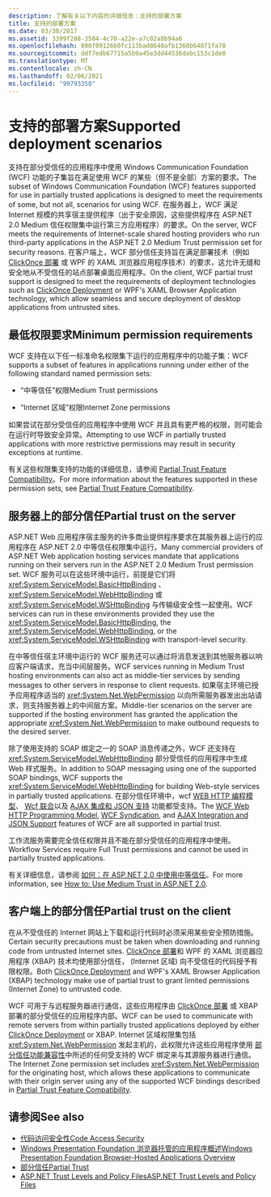 ```yaml
---
description: 了解有关以下内容的详细信息：支持的部署方案
title: 支持的部署方案
ms.date: 03/30/2017
ms.assetid: 3399f208-3504-4c70-a22e-a7c02a8b94a6
ms.openlocfilehash: 090f0912660fc113bad8640afb1360b64071fa78
ms.sourcegitcommit: ddf7edb67715a5b9a45e3dd44536dabc153c1de0
ms.translationtype: MT
ms.contentlocale: zh-CN
ms.lasthandoff: 02/06/2021
ms.locfileid: "99793358"
---
```

# <a name="supported-deployment-scenarios"></a><span data-ttu-id="43f37-103">支持的部署方案</span><span class="sxs-lookup"><span data-stu-id="43f37-103">Supported deployment scenarios</span></span>

<span data-ttu-id="43f37-104">支持在部分受信任的应用程序中使用 Windows Communication Foundation (WCF) 功能的子集旨在满足使用 WCF 的某些（但不是全部）方案的要求。</span><span class="sxs-lookup"><span data-stu-id="43f37-104">The subset of Windows Communication Foundation (WCF) features supported for use in partially trusted applications is designed to meet the requirements of some, but not all, scenarios for using WCF.</span></span> <span data-ttu-id="43f37-105">在服务器上，WCF 满足 Internet 规模的共享宿主提供程序（出于安全原因，这些提供程序在 ASP.NET 2.0 Medium 信任权限集中运行第三方应用程序）的要求。</span><span class="sxs-lookup"><span data-stu-id="43f37-105">On the server, WCF meets the requirements of Internet-scale shared hosting providers who run third-party applications in the ASP.NET 2.0 Medium Trust permission set for security reasons.</span></span> <span data-ttu-id="43f37-106">在客户端上，WCF 部分信任支持旨在满足部署技术（例如 [ClickOnce 部署](/visualstudio/deployment/clickonce-security-and-deployment) 或 WPF 的 XAML 浏览器应用程序技术）的要求，这允许无缝和安全地从不受信任的站点部署桌面应用程序。</span><span class="sxs-lookup"><span data-stu-id="43f37-106">On the client, WCF partial trust support is designed to meet the requirements of deployment technologies such as [ClickOnce Deployment](/visualstudio/deployment/clickonce-security-and-deployment) or WPF's XAML Browser Application technology, which allow seamless and secure deployment of desktop applications from untrusted sites.</span></span>

## <a name="minimum-permission-requirements"></a><span data-ttu-id="43f37-107">最低权限要求</span><span class="sxs-lookup"><span data-stu-id="43f37-107">Minimum permission requirements</span></span>

<span data-ttu-id="43f37-108">WCF 支持在以下任一标准命名权限集下运行的应用程序中的功能子集：</span><span class="sxs-lookup"><span data-stu-id="43f37-108">WCF supports a subset of features in applications running under either of the following standard named permission sets:</span></span>

- <span data-ttu-id="43f37-109">“中等信任”权限</span><span class="sxs-lookup"><span data-stu-id="43f37-109">Medium Trust permissions</span></span>

- <span data-ttu-id="43f37-110">“Internet 区域”权限</span><span class="sxs-lookup"><span data-stu-id="43f37-110">Internet Zone permissions</span></span>

<span data-ttu-id="43f37-111">如果尝试在部分受信任的应用程序中使用 WCF 并且具有更严格的权限，则可能会在运行时导致安全异常。</span><span class="sxs-lookup"><span data-stu-id="43f37-111">Attempting to use WCF in partially trusted applications with more restrictive permissions may result in security exceptions at runtime.</span></span>

<span data-ttu-id="43f37-112">有关这些权限集支持的功能的详细信息，请参阅 [Partial Trust Feature Compatibility](partial-trust-feature-compatibility.md)。</span><span class="sxs-lookup"><span data-stu-id="43f37-112">For more information about the features supported in these permission sets, see [Partial Trust Feature Compatibility](partial-trust-feature-compatibility.md).</span></span>

## <a name="partial-trust-on-the-server"></a><span data-ttu-id="43f37-113">服务器上的部分信任</span><span class="sxs-lookup"><span data-stu-id="43f37-113">Partial trust on the server</span></span>

<span data-ttu-id="43f37-114">ASP.NET Web 应用程序宿主服务的许多商业提供程序要求在其服务器上运行的应用程序在 ASP.NET 2.0 中等信任权限集中运行。</span><span class="sxs-lookup"><span data-stu-id="43f37-114">Many commercial providers of ASP.NET Web application hosting services mandate that applications running on their servers run in the ASP.NET 2.0 Medium Trust permission set.</span></span> <span data-ttu-id="43f37-115">WCF 服务可以在这些环境中运行，前提是它们将 <xref:System.ServiceModel.BasicHttpBinding> 、 <xref:System.ServiceModel.WebHttpBinding> 或 <xref:System.ServiceModel.WSHttpBinding> 与传输级安全性一起使用。</span><span class="sxs-lookup"><span data-stu-id="43f37-115">WCF services can run in these environments provided they use the <xref:System.ServiceModel.BasicHttpBinding>, the <xref:System.ServiceModel.WebHttpBinding>, or the <xref:System.ServiceModel.WSHttpBinding> with transport-level security.</span></span>

<span data-ttu-id="43f37-116">在中等信任宿主环境中运行的 WCF 服务还可以通过将消息发送到其他服务器以响应客户端请求，充当中间层服务。</span><span class="sxs-lookup"><span data-stu-id="43f37-116">WCF services running in Medium Trust hosting environments can also act as middle-tier services by sending messages to other servers in response to client requests.</span></span> <span data-ttu-id="43f37-117">如果宿主环境已授予应用程序适当的 <xref:System.Net.WebPermission> 以向所需服务器发出出站请求，则支持服务器上的中间层方案。</span><span class="sxs-lookup"><span data-stu-id="43f37-117">Middle-tier scenarios on the server are supported if the hosting environment has granted the application the appropriate <xref:System.Net.WebPermission> to make outbound requests to the desired server.</span></span>

<span data-ttu-id="43f37-118">除了使用支持的 SOAP 绑定之一的 SOAP 消息传递之外，WCF 还支持在 <xref:System.ServiceModel.WebHttpBinding> 部分受信任的应用程序中生成 Web 样式服务。</span><span class="sxs-lookup"><span data-stu-id="43f37-118">In addition to SOAP messaging using one of the supported SOAP bindings, WCF supports the <xref:System.ServiceModel.WebHttpBinding> for building Web-style services in partially trusted applications.</span></span> <span data-ttu-id="43f37-119">在部分信任环境中，wcf [WEB HTTP 编程模型](wcf-web-http-programming-model.md)、 [Wcf 联合](wcf-syndication.md)以及 [AJAX 集成和 JSON 支持](ajax-integration-and-json-support.md) 功能都受支持。</span><span class="sxs-lookup"><span data-stu-id="43f37-119">The [WCF Web HTTP Programming Model](wcf-web-http-programming-model.md), [WCF Syndication](wcf-syndication.md), and [AJAX Integration and JSON Support](ajax-integration-and-json-support.md) features of WCF are all supported in partial trust.</span></span>

<span data-ttu-id="43f37-120">工作流服务需要完全信任权限并且不能在部分受信任的应用程序中使用。</span><span class="sxs-lookup"><span data-stu-id="43f37-120">Workflow Services require Full Trust permissions and cannot be used in partially trusted applications.</span></span>

<span data-ttu-id="43f37-121">有关详细信息，请参阅 [如何：在 ASP.NET 2.0 中使用中等信任](/previous-versions/msp-n-p/ff648344(v=pandp.10))。</span><span class="sxs-lookup"><span data-stu-id="43f37-121">For more information, see [How to: Use Medium Trust in ASP.NET 2.0](/previous-versions/msp-n-p/ff648344(v=pandp.10)).</span></span>

## <a name="partial-trust-on-the-client"></a><span data-ttu-id="43f37-122">客户端上的部分信任</span><span class="sxs-lookup"><span data-stu-id="43f37-122">Partial trust on the client</span></span>

<span data-ttu-id="43f37-123">在从不受信任的 Internet 网站上下载和运行代码时必须采用某些安全预防措施。</span><span class="sxs-lookup"><span data-stu-id="43f37-123">Certain security precautions must be taken when downloading and running code from untrusted Internet sites.</span></span> <span data-ttu-id="43f37-124">[ClickOnce 部署](/visualstudio/deployment/clickonce-security-and-deployment)和 WPF 的 XAML 浏览器应用程序 (XBAP) 技术均使用部分信任， (Internet 区域) 向不受信任的代码授予有限权限。</span><span class="sxs-lookup"><span data-stu-id="43f37-124">Both [ClickOnce Deployment](/visualstudio/deployment/clickonce-security-and-deployment) and WPF's XAML Browser Application (XBAP) technology make use of partial trust to grant limited permissions (Internet Zone) to untrusted code.</span></span>

<span data-ttu-id="43f37-125">WCF 可用于与远程服务器进行通信，这些应用程序由 [ClickOnce 部署](/visualstudio/deployment/clickonce-security-and-deployment) 或 XBAP 部署的部分受信任的应用程序内部。</span><span class="sxs-lookup"><span data-stu-id="43f37-125">WCF can be used to communicate with remote servers from within partially trusted applications deployed by either [ClickOnce Deployment](/visualstudio/deployment/clickonce-security-and-deployment) or XBAP.</span></span> <span data-ttu-id="43f37-126">Internet 区域权限集包括 <xref:System.Net.WebPermission> 发起主机的，此权限允许这些应用程序使用 [部分信任功能兼容性](partial-trust-feature-compatibility.md)中所述的任何受支持的 WCF 绑定来与其源服务器进行通信。</span><span class="sxs-lookup"><span data-stu-id="43f37-126">The Internet Zone permission set includes <xref:System.Net.WebPermission> for the originating host, which allows these applications to communicate with their origin server using any of the supported WCF bindings described in [Partial Trust Feature Compatibility](partial-trust-feature-compatibility.md).</span></span>

## <a name="see-also"></a><span data-ttu-id="43f37-127">请参阅</span><span class="sxs-lookup"><span data-stu-id="43f37-127">See also</span></span>

- [<span data-ttu-id="43f37-128">代码访问安全性</span><span class="sxs-lookup"><span data-stu-id="43f37-128">Code Access Security</span></span>](../../misc/code-access-security.md)
- [<span data-ttu-id="43f37-129">Windows Presentation Foundation 浏览器托管的应用程序概述</span><span class="sxs-lookup"><span data-stu-id="43f37-129">Windows Presentation Foundation Browser-Hosted Applications Overview</span></span>](/dotnet/desktop/wpf/app-development/wpf-xaml-browser-applications-overview)
- [<span data-ttu-id="43f37-130">部分信任</span><span class="sxs-lookup"><span data-stu-id="43f37-130">Partial Trust</span></span>](partial-trust.md)
- <span data-ttu-id="43f37-131">[ASP.NET Trust Levels and Policy Files](/previous-versions/wyts434y(v=vs.140))</span><span class="sxs-lookup"><span data-stu-id="43f37-131">[ASP.NET Trust Levels and Policy Files](/previous-versions/wyts434y(v=vs.140))</span></span>
